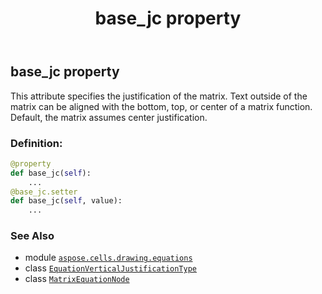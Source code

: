 ﻿---
title: base_jc property
second_title: Aspose.Cells for Python via .NET API References
description: 
type: docs
weight: 130
url: /aspose.cells.drawing.equations/matrixequationnode/base_jc/
is_root: false
---

## base_jc property


This attribute specifies the justification of the matrix. Text outside of the matrix can be aligned with the bottom, top, or center of a matrix function. Default, the matrix assumes center justification.
### Definition:
```python
@property
def base_jc(self):
    ...
@base_jc.setter
def base_jc(self, value):
    ...
```

### See Also
* module [`aspose.cells.drawing.equations`](../../)
* class [`EquationVerticalJustificationType`](/cells/python-net/aspose.cells.drawing.equations/equationverticaljustificationtype)
* class [`MatrixEquationNode`](/cells/python-net/aspose.cells.drawing.equations/matrixequationnode)
